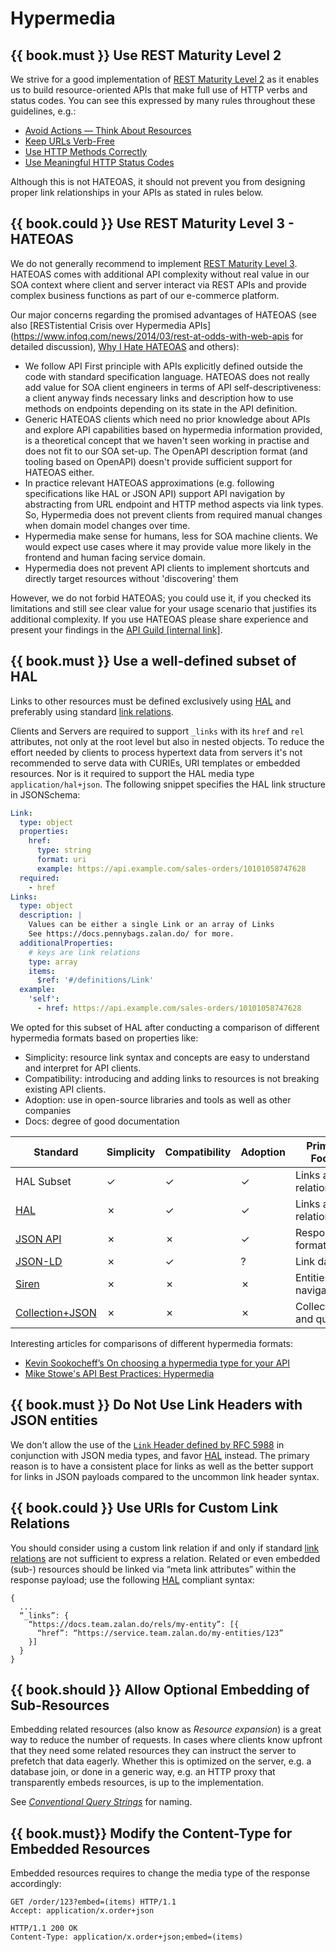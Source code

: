 # Hypermedia

## {{ book.must }} Use REST Maturity Level 2

We strive for a good implementation of [REST Maturity Level 2](http://martinfowler.com/articles/richardsonMaturityModel.html#level2) as it enables
us to build resource-oriented APIs that make full use of HTTP verbs and status codes.
You can see this expressed by many rules throughout these guidelines, e.g.:
- [Avoid Actions — Think About Resources](../resources/Resources.md#must-avoid-actions-—-think-about-resources)
- [Keep URLs Verb-Free](../resources/Resources.md#must-keep-urls-verbfree)
- [Use HTTP Methods Correctly](../http/Http.md#must-use-http-methods-correctly)
- [Use Meaningful HTTP Status Codes](../http/Http.md#must-use-meaningful-http-status-codes)

Although this is not HATEOAS, it should not prevent you from designing proper link relationships in your APIs as stated in rules below.

## {{ book.could }} Use REST Maturity Level 3 - HATEOAS

We do not generally recommend to implement [REST Maturity Level 3](http://martinfowler.com/articles/richardsonMaturityModel.html#level3). HATEOAS comes with additional API complexity without real value in our SOA context where client and server interact via REST APIs and provide complex business functions as part of our e-commerce platform.

Our major concerns regarding the promised advantages of HATEOAS (see also [RESTistential Crisis over Hypermedia APIs](https://www.infoq.com/news/2014/03/rest-at-odds-with-web-apis for detailed discussion), [Why I Hate HATEOAS](https://jeffknupp.com/blog/2014/06/03/why-i-hate-hateoas/) and others):
- We follow API First principle with APIs explicitly defined outside the code with standard specification language. HATEOAS does not really add value for SOA client engineers in terms of API self-descriptiveness: a client anyway finds necessary links and description how to use methods on endpoints depending on its state in the API definition.
- Generic HATEOAS clients which need no prior knowledge about APIs and explore API capabilities based on hypermedia information provided, is a theoretical concept that we haven't seen working in practise and does not fit to our SOA set-up. The OpenAPI description format (and tooling based on OpenAPI) doesn't provide sufficient support for HATEOAS either.
- In practice relevant HATEOAS approximations (e.g. following specifications like HAL or JSON API) support API navigation by abstracting from URL endpoint and HTTP method aspects via link types. So, Hypermedia does not prevent clients from required manual changes when domain model changes over time.
- Hypermedia make sense for humans, less for SOA machine clients. We would expect use cases where it may provide value more likely in the frontend and human facing service domain.
- Hypermedia does not prevent API clients to implement shortcuts and directly target resources without 'discovering' them

However, we do not forbid HATEOAS; you could use it, if you checked its limitations and still see clear value for your usage scenario that justifies its additional complexity. If you use HATEOAS please share experience and present your findings in the [API Guild \[internal link\]](https://techwiki.zalando.net/display/GUL/API+Guild).

## {{ book.must }} Use a well-defined subset of HAL

Links to other resources must be defined exclusively using [HAL](http://stateless.co/hal_specification.html) and
preferably using standard [link relations](http://www.iana.org/assignments/link-relations/link-relations.xml).

Clients and Servers are required to support `_links` with its `href` and `rel` attributes, not only at the root level
but also in nested objects. To reduce the effort needed by clients to process hypertext data from servers it's not recommended to serve data with CURIEs, URI templates or embedded resources. Nor is it required to support the HAL media type `application/hal+json`. The following snippet specifies the HAL link structure in JSONSchema:

```yaml
Link:
  type: object
  properties:
    href:
      type: string
      format: uri
      example: https://api.example.com/sales-orders/10101058747628
  required:
    - href
Links:
  type: object
  description: |
    Values can be either a single Link or an array of Links
    See https://docs.pennybags.zalan.do/ for more.
  additionalProperties:
    # keys are link relations
    type: array
    items:
      $ref: '#/definitions/Link'
  example:
    'self':
      - href: https://api.example.com/sales-orders/10101058747628
```

We opted for this subset of HAL after conducting a comparison of different hypermedia formats based on properties like:

* Simplicity: resource link syntax and concepts are easy to understand and interpret for API clients.
* Compatibility: introducing and adding links to resources is not breaking existing API clients.
* Adoption: use in open-source libraries and tools as well as other companies
* Docs: degree of good documentation

<p></p>

| Standard                                                       | Simplicity | Compatibility | Adoption | Primary Focus           | Docs |
|----------------------------------------------------------------|------------|---------------|----------|-------------------------|------|
| HAL Subset                                                     | ✓          | ✓             | ✓        | Links and relationships | ✓    |
| [HAL](http://stateless.co/hal_specification.html)              | ✗          | ✓             | ✓        | Links and relationships | ✓    |
| [JSON API](http://jsonapi.org/)                                | ✗          | ✗             | ✓        | Response format         | ✓    |
| [JSON-LD](http://json-ld.org/)                                 | ✗          | ✓             | ?        | Link data               | ?    |
| [Siren](https://github.com/kevinswiber/siren)                  | ✗          | ✗             | ✗        | Entities and navigation | ✗    |
| [Collection+JSON](http://amundsen.com/media-types/collection/) | ✗          | ✗             | ✗        | Collections and queries | ✓    |

Interesting articles for comparisons of different hypermedia formats:
* [Kevin Sookocheff’s On choosing a hypermedia type for your API](http://sookocheff.com/post/api/on-choosing-a-hypermedia-format/)
* [Mike Stowe's API Best Practices: Hypermedia](http://blogs.mulesoft.com/dev/api-dev/api-best-practices-hypermedia-part-3/)

## {{ book.must }} Do Not Use Link Headers with JSON entities

We don't allow the use of the [`Link` Header defined by RFC 5988](http://tools.ietf.org/html/rfc5988#section-5)
in conjunction with JSON media types, and favor [HAL](#must-use-hal) instead. The primary reason is to have a consistent
place for links as well as the better support for links in JSON payloads compared to the uncommon link header syntax.

## {{ book.could }} Use URIs for Custom Link Relations

You should consider using a custom link relation if and only if standard [link relations](http://www.iana.org/assignments/link-relations/link-relations.xml)
are not sufficient to express a relation.
Related or even embedded (sub-) resources should be linked via “meta link attributes” within the response payload; use
the following [HAL](http://stateless.co/hal_specification.html) compliant syntax:

    {
      ...
      “_links”: {
        “https://docs.team.zalan.do/rels/my-entity”: [{
          “href”: “https://service.team.zalan.do/my-entities/123”
        }]
      }
    }

## {{ book.should }} Allow Optional Embedding of Sub-Resources

Embedding related resources (also know as *Resource expansion*) is a great way to reduce the number of requests. In
cases where clients know upfront that they need some related resources they can instruct the server to prefetch that
data eagerly. Whether this is optimized on the server, e.g. a database join, or done in a generic way, e.g. an HTTP
proxy that transparently embeds resources, is up to the implementation.

See [*Conventional Query Strings*](../naming/Naming.md#could-use-conventional-query-strings) for naming.

## {{ book.must}} Modify the Content-Type for Embedded Resources

Embedded resources requires to change the media type of the response accordingly:

```http
GET /order/123?embed=(items) HTTP/1.1
Accept: application/x.order+json
```

```http
HTTP/1.1 200 OK
Content-Type: application/x.order+json;embed=(items)
```
